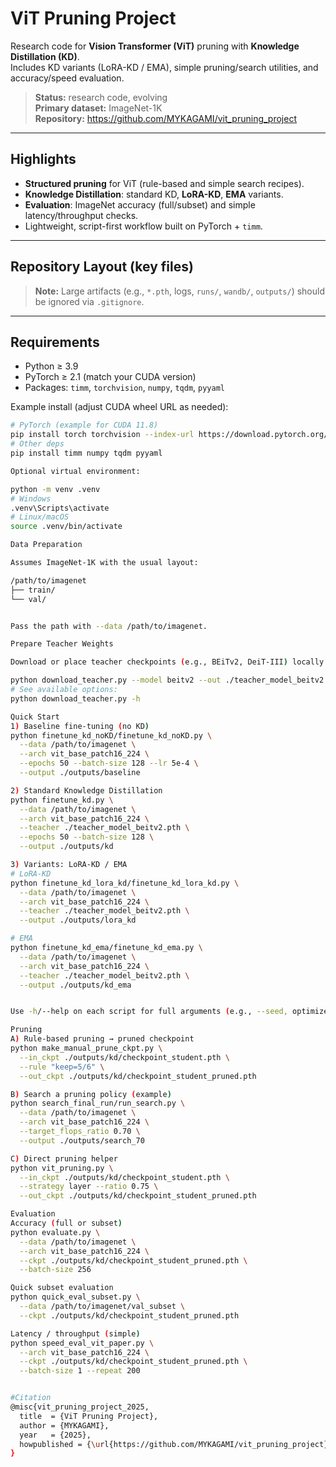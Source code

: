# ViT Pruning Project

Research code for **Vision Transformer (ViT)** pruning with **Knowledge Distillation (KD)**.  
Includes KD variants (LoRA-KD / EMA), simple pruning/search utilities, and accuracy/speed evaluation.

> **Status:** research code, evolving  
> **Primary dataset:** ImageNet-1K  
> **Repository:** https://github.com/MYKAGAMI/vit_pruning_project

---

## Highlights

- **Structured pruning** for ViT (rule-based and simple search recipes).
- **Knowledge Distillation**: standard KD, **LoRA-KD**, **EMA** variants.
- **Evaluation**: ImageNet accuracy (full/subset) and simple latency/throughput checks.
- Lightweight, script-first workflow built on PyTorch + `timm`.

---

## Repository Layout (key files)


> **Note:** Large artifacts (e.g., `*.pth`, logs, `runs/`, `wandb/`, `outputs/`) should be ignored via `.gitignore`.

---

## Requirements

- Python ≥ 3.9
- PyTorch ≥ 2.1 (match your CUDA version)
- Packages: `timm`, `torchvision`, `numpy`, `tqdm`, `pyyaml`

Example install (adjust CUDA wheel URL as needed):
```bash
# PyTorch (example for CUDA 11.8)
pip install torch torchvision --index-url https://download.pytorch.org/whl/cu118
# Other deps
pip install timm numpy tqdm pyyaml

Optional virtual environment:

python -m venv .venv
# Windows
.venv\Scripts\activate
# Linux/macOS
source .venv/bin/activate

Data Preparation

Assumes ImageNet-1K with the usual layout:

/path/to/imagenet
├── train/
└── val/


Pass the path with --data /path/to/imagenet.

Prepare Teacher Weights

Download or place teacher checkpoints (e.g., BEiTv2, DeiT-III) locally.

python download_teacher.py --model beitv2 --out ./teacher_model_beitv2.pth
# See available options:
python download_teacher.py -h

Quick Start
1) Baseline fine-tuning (no KD)
python finetune_kd_noKD/finetune_kd_noKD.py \
  --data /path/to/imagenet \
  --arch vit_base_patch16_224 \
  --epochs 50 --batch-size 128 --lr 5e-4 \
  --output ./outputs/baseline

2) Standard Knowledge Distillation
python finetune_kd.py \
  --data /path/to/imagenet \
  --arch vit_base_patch16_224 \
  --teacher ./teacher_model_beitv2.pth \
  --epochs 50 --batch-size 128 \
  --output ./outputs/kd

3) Variants: LoRA-KD / EMA
# LoRA-KD
python finetune_kd_lora_kd/finetune_kd_lora_kd.py \
  --data /path/to/imagenet \
  --arch vit_base_patch16_224 \
  --teacher ./teacher_model_beitv2.pth \
  --output ./outputs/lora_kd

# EMA
python finetune_kd_ema/finetune_kd_ema.py \
  --data /path/to/imagenet \
  --arch vit_base_patch16_224 \
  --teacher ./teacher_model_beitv2.pth \
  --output ./outputs/kd_ema


Use -h/--help on each script for full arguments (e.g., --seed, optimizer/scheduler, KD temperature --T, KD weight --alpha, AMP, etc.).

Pruning
A) Rule-based pruning → pruned checkpoint
python make_manual_prune_ckpt.py \
  --in_ckpt ./outputs/kd/checkpoint_student.pth \
  --rule "keep=5/6" \
  --out_ckpt ./outputs/kd/checkpoint_student_pruned.pth

B) Search a pruning policy (example)
python search_final_run/run_search.py \
  --data /path/to/imagenet \
  --arch vit_base_patch16_224 \
  --target_flops_ratio 0.70 \
  --output ./outputs/search_70

C) Direct pruning helper
python vit_pruning.py \
  --in_ckpt ./outputs/kd/checkpoint_student.pth \
  --strategy layer --ratio 0.75 \
  --out_ckpt ./outputs/kd/checkpoint_student_pruned.pth

Evaluation
Accuracy (full or subset)
python evaluate.py \
  --data /path/to/imagenet \
  --arch vit_base_patch16_224 \
  --ckpt ./outputs/kd/checkpoint_student_pruned.pth \
  --batch-size 256

Quick subset evaluation
python quick_eval_subset.py \
  --data /path/to/imagenet/val_subset \
  --ckpt ./outputs/kd/checkpoint_student_pruned.pth

Latency / throughput (simple)
python speed_eval_vit_paper.py \
  --arch vit_base_patch16_224 \
  --ckpt ./outputs/kd/checkpoint_student_pruned.pth \
  --batch-size 1 --repeat 200


#Citation
@misc{vit_pruning_project_2025,
  title  = {ViT Pruning Project},
  author = {MYKAGAMI},
  year   = {2025},
  howpublished = {\url{https://github.com/MYKAGAMI/vit_pruning_project}}
}

